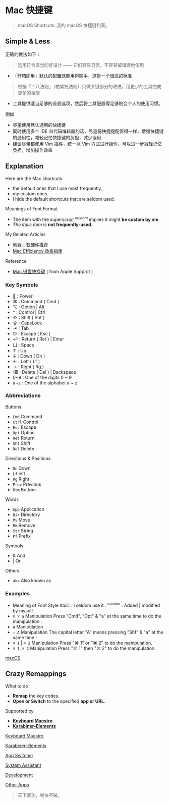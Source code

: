 # Mac 快捷键

> macOS Shortcuts: 我的 macOS 快捷键列表。

## Simple & Less

正确的做法如下：

> 选用符合直觉的好设计 —— 它们容易习惯，不容易被错误地使用

- 「开箱即用」默认的配置就能用得顺手，这是一个很高的标准

> 根据「二八法则」（帕累托法则）只做关键部分的改进，用更少的工具完成更多的事情

- 工具提供适当足够的设置选项，然后将工具配置得足够贴合个人的使用习惯。

例如

- 尽量使用默认通用的快捷键
- 同时使用多个 IDE 和代码编辑器的话，尽量将快捷键配置得一样，增强快捷键的通用性，减轻记忆快捷键的负担，减少误用
- 建议尽量都使用 Vim 插件，统一以 Vim 方式进行操作，可以进一步减轻记忆负担，增加操作效率

## Explanation

Here are the Mac shortcuts

- the default ones that I use most frequently,
- my custom ones.
- I hide the default shortcuts that are seldom used.

Meanings of Font Format

- The item with the superscript <sup>_custom_</sup> implies it might **be custom by me**.
- _The italic item_ is **not frequently-used**.

My Related Articles

- [利器 - 软硬件推荐](tools.md)
- [Mac Efficiency 效率指南](mac/efficiency.md)

Reference

- [Mac 键盘快捷键](https://support.apple.com/zh-cn/HT201236) ( from Apple Supprot )

### Key Symbols

-  : Power
- ⌘ : Command ( Cmd )
- ⌥ : Option | Alt
- ^ : Control | Ctrl
- ⇧ : Shift ( Shf )
- ⇪ : CapsLock
- ⇥ : Tab
- ⎋ : Escape ( Esc )
- ↩ : Return ( Ret ) | Enter
- 凵 : Space
- ↑ : Up
- ↓ : Down ( Dn )
- ← : Left ( Lf )
- → : Right ( Rg )
- ⌫ : Delete ( Del ) | Backspace
- 0~9 : One of the digits 0 ~ 9
- a~z : One of the alphabet a ~ z

### Abbreviations

Buttons

- `Cmd` Command
- `Ctrl` Control
- `Esc` Escape
- `Opt` Option
- `Ret` Return
- `Shf` Shift
- `Del` Delete

Directions & Positions

- `Dn` Down
- `Lf` left
- `Rg` Right
- `Prev` Previous
- `Btm` Bottom

Words

- `App` Application
- `Dir` Directory
- `Mv` Move
- `Rm` Remove
- `Str` String
- `Pf` Prefix

Symbols

- & And
- | Or

Others

- `aka` Also known as

### Examples

- Meaning of Font Style
    _Italic_ : I seldom use it .
    <sup>_custom_</sup> : Added | modified by myself .
- `⌘ ⌥ a` Manipulation
    Press "Cmd", "Opt" & "a" at the same time to do the manipulation .
- `A` Manipulation
- `⇧ A` Manipulation
    The capital letter "A" means pressing "Shf" & "a" at the same time !
- `⌘ 1` | `⌘ 2` Manipulation
    Press "⌘ 1" or "⌘ 2" to do the manipulation.
- `⌘ 1`, `⌘ 2` Manipulation
    Press "⌘ 1" then "⌘ 2" to do the manipulation.

[macOS](shortcuts/macos.include.md ':include')

## Crazy Remappings

What to do :

- __Remap__ the key codes.
- __Open or Switch__ to the specified __app or URL__.

Supported by

- [__Keyboard Maestro__](#Keyboard-Maestro)
- [__Karabiner-Elements__](#Karabiner-Elements)

[Keyboard Maestro](shortcuts/keyboard-maestro.include.md ':include')

[Karabiner-Elements](shortcuts/karabiner-elements.include.md ':include')

[App Switcher](shortcuts/app-switcher.include.md ':include')

[System Assistant](shortcuts/system-assistant.include.md ':include')

[Development](shortcuts/development.include.md ':include')

[Other Apps](shortcuts/other-apps.include.md ':include')

> 天下武功，唯快不破。
